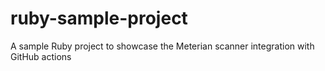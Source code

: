 # ruby-sample-project
A sample Ruby project to showcase the Meterian scanner integration with GitHub actions
